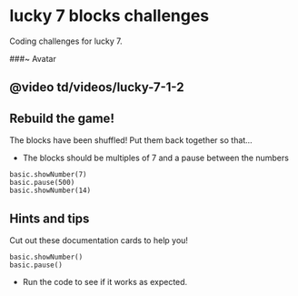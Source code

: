 # lucky 7 blocks challenges

Coding challenges for lucky 7.

###~ Avatar

## @video td/videos/lucky-7-1-2

## Rebuild the game!

The blocks have been shuffled! Put them back together so that…
* The blocks should be multiples of 7 and a pause between the numbers

```shuffle
basic.showNumber(7)
basic.pause(500)
basic.showNumber(14)
```

## Hints and tips

Cut out these documentation cards to help you!

```cards
basic.showNumber()
basic.pause()
```

* Run the code to see if it works as expected.



